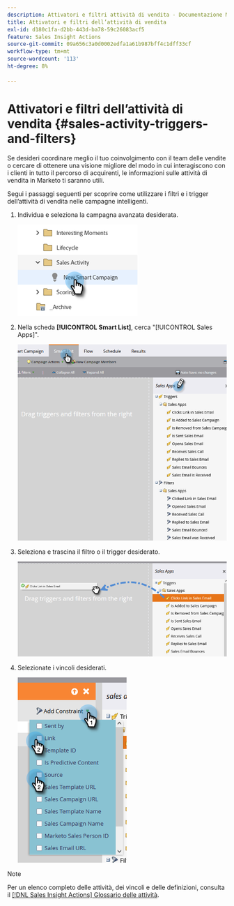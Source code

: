 ```yaml
---
description: Attivatori e filtri attività di vendita - Documentazione Marketo - Documentazione del prodotto
title: Attivatori e filtri dell’attività di vendita
exl-id: d180c1fa-d2bb-443d-ba78-59c26083acf5
feature: Sales Insight Actions
source-git-commit: 09a656c3a0d0002edfa1a61b987bff4c1dff33cf
workflow-type: tm+mt
source-wordcount: '113'
ht-degree: 8%

---
```


# Attivatori e filtri dell’attività di vendita {#sales-activity-triggers-and-filters}

Se desideri coordinare meglio il tuo coinvolgimento con il team delle vendite o cercare di ottenere una visione migliore del modo in cui interagiscono con i clienti in tutto il percorso di acquirenti, le informazioni sulle attività di vendita in Marketo ti saranno utili.

Segui i passaggi seguenti per scoprire come utilizzare i filtri e i trigger dell’attività di vendita nelle campagne intelligenti.

1. Individua e seleziona la campagna avanzata desiderata.

   ![](assets/sales-activity-triggers-and-filters-1.png)

1. Nella scheda **[!UICONTROL Smart List]**, cerca &quot;[!UICONTROL Sales Apps]&quot;.

   ![](assets/sales-activity-triggers-and-filters-2.png)

1. Seleziona e trascina il filtro o il trigger desiderato.

   ![](assets/sales-activity-triggers-and-filters-3.png)

1. Selezionate i vincoli desiderati.

   ![](assets/sales-activity-triggers-and-filters-4.png)

>[!NOTE]
>
>Per un elenco completo delle attività, dei vincoli e delle definizioni, consulta il [[!DNL Sales Insight Actions] Glossario delle attività](/help/marketo/product-docs/marketo-sales-insight/actions/marketo/sales-insight-actions-activity-glossary.md).
